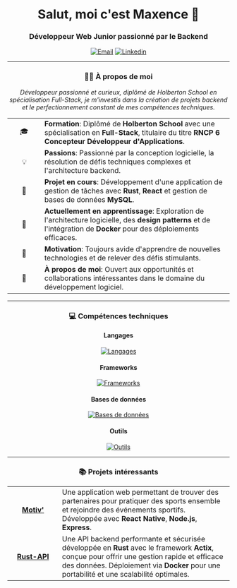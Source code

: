<h1 align="center">Salut, moi c'est Maxence 👋</h1>
<h3 align="center">Développeur Web Junior passionné par le Backend</h3>

<p align="center">
  <a href="mailto:maxence0@hotmail.fr"><img src="https://skillicons.dev/icons?i=gmail" alt="Email"/></a>
  <a href="https://www.linkedin.com/in/maxence-potier/"><img src="https://skillicons.dev/icons?i=linkedin" alt="Linkedin"/></a>
</p>

<hr>

<h3 align="center">🧑‍💻 À propos de moi</h3>

<p align="center">
  <em>Développeur passionné et curieux, diplômé de Holberton School en spécialisation Full-Stack, je m'investis dans la création de projets backend et le perfectionnement constant de mes compétences techniques.</em>
</p>

<table align="center" border="0">
  <tr>
    <td align="center" width="60">🎓</td>
    <td><strong>Formation</strong>: Diplômé de <strong>Holberton School</strong> avec une spécialisation en <strong>Full-Stack</strong>, titulaire du titre <strong>RNCP 6 Concepteur Développeur d'Applications</strong>.</td>
  </tr>
  <tr>
    <td align="center" width="60">💡</td>
    <td><strong>Passions</strong>: Passionné par la conception logicielle, la résolution de défis techniques complexes et l'architecture backend.</td>
  </tr>
  <tr>
    <td align="center" width="60">🔭</td>
    <td><strong>Projet en cours</strong>: Développement d'une application de gestion de tâches avec <strong>Rust</strong>, <strong>React</strong> et gestion de bases de données <strong>MySQL</strong>.</td>
  </tr>
  <tr>
    <td align="center" width="60">🌱</td>
    <td><strong>Actuellement en apprentissage</strong>: Exploration de l'architecture logicielle, des <strong>design patterns</strong> et de l'intégration de <strong>Docker</strong> pour des déploiements efficaces.</td>
  </tr>
  <tr>
    <td align="center" width="60">🚀</td>
    <td><strong>Motivation</strong>: Toujours avide d'apprendre de nouvelles technologies et de relever des défis stimulants.</td>
  </tr>
  <tr>
    <td align="center" width="60">💬</td>
    <td><strong>À propos de moi</strong>: Ouvert aux opportunités et collaborations intéressantes dans le domaine du développement logiciel.</td>
  </tr>
</table>

<hr>

<h3 align="center">💻 Compétences techniques</h3>

<h4 align="center">Langages</h4>
<p align="center">
  <a href="https://skillicons.dev"><img src="https://skillicons.dev/icons?i=rust,c,java,js,typescript,python" alt="Langages" /></a>
</p>

<h4 align="center">Frameworks</h4>
<p align="center">
  <a href="https://skillicons.dev"><img src="https://skillicons.dev/icons?i=react,nodejs,express,tailwindcss" alt="Frameworks" /></a>
</p>

<h4 align="center">Bases de données</h4>
<p align="center">
  <a href="https://skillicons.dev"><img src="https://skillicons.dev/icons?i=mysql,postgresql,sqlite,mongodb" alt="Bases de données" /></a>
</p>

<h4 align="center">Outils</h4>
<p align="center">
  <a href="https://skillicons.dev"><img src="https://skillicons.dev/icons?i=git,github,docker,vscode" alt="Outils" /></a>
</p>

<hr>

<h3 align="center">📚 Projets intéressants</h3>

<div align="center">
<table align="center" border="0" cellspacing="0" cellpadding="10">
  <tr>
    <td width="100" align="center">
      <a href="https://github.com/Mxn-ptr/motiv"><strong>Motiv'</strong></a>
    </td>
    <td>
      Une application web permettant de trouver des partenaires pour pratiquer des sports ensemble et rejoindre des événements sportifs. Développée avec <strong>React Native</strong>, <strong>Node.js</strong>, <strong>Express</strong>.
    </td>
  </tr>
  <tr>
    <td width="100" align="center">
      <a href="https://github.com/Mxn-ptr/Rust-API"><strong>Rust-API</strong></a>
    </td>
    <td>
      Une API backend performante et sécurisée développée en <strong>Rust</strong> avec le framework <strong>Actix</strong>, conçue pour offrir une gestion rapide et efficace des données. Déploiement via <strong>Docker</strong> pour une portabilité et une scalabilité optimales.
    </td>
  </tr>
</table>
</div>
